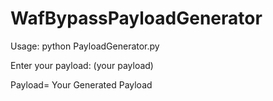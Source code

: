 # WafBypassPayloadGenerator
Usage: python PayloadGenerator.py

Enter your payload: (your payload)

Payload= Your Generated Payload





